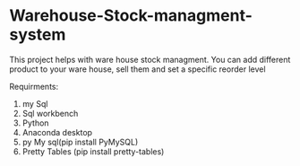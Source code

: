 # Warehouse-Stock-managment-system
This project helps with ware house stock managment.
You can add different product to your ware house, sell them and set a specific reorder level

Requirments:
1. my Sql
2. Sql workbench
3. Python
4. Anaconda desktop
5. py My sql(pip install PyMySQL)
6. Pretty Tables (pip install pretty-tables)
